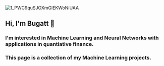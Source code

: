 
![1_PWC9quSJOXmGlEKWoNiUAA](https://github.com/bugattmark/bugattmark/assets/76730347/dd598e09-9794-4c8f-872d-753cb675cb8a)
## Hi, I'm Bugatt 🌝
### I'm interested in Machine Learning and Neural Networks with applications in quantiative finance.
### This page is a collection of my Machine Learning projects.
